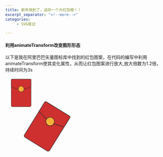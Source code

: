 ```yaml
---
title: 新年快到了，送你一个大红包嗷！！
excerpt_separator: "<!--more-->"
categories: 
     - SVG笔记

---
```



#### 利用animateTransform改变图形形态
<!--more-->
以下是我在阿里巴巴矢量图标库中找到的红包图案，在代码的编写中利用animateTransform使其变化属性，从而让红包图案进行放大,放大倍数为1.2倍，持续时间为3s

<div>
<svg t="1610363986691" class="icon" viewBox="0 0 1024 1024" version="1.1" xmlns="http://www.w3.org/2000/svg" p-id="1234" width="100px" height="100px" >
	<path d="M792.7 960.2H232.6c-22.1 0-40-17.9-40-40v-816c0-22.1 17.9-40 40-40h560.1c22.1 0 40 17.9 40 40v816c0 22.1-17.9 40-40 40z" fill="#CE302F" p-id="1235">
		</path>
	<path d="M792.7 965.2H232.6c-24.8 0-45-20.2-45-45v-816c0-24.8 20.2-45 45-45h560.1c24.8 0 45 20.2 45 45v816c0 24.8-20.2 45-45 45z m-560.1-896c-19.3 0-35 15.7-35 35v816c0 19.3 15.7 35 35 35h560.1c19.3 0 35-15.7 35-35v-816c0-19.3-15.7-35-35-35H232.6z" fill="#333333" p-id="1236">
	    </path>
	<path d="M827.1 336.5S640 403.9 511.9 404.1c-125.7 0.2-313.3-67.6-313.3-67.6V87c0-12.6 9.4-22.7 21-22.7h586.5c11.6 0 21 10.2 21 22.7v249.5z" fill="#C12727" p-id="1237">
	   </path>
	<path d="M832.7 320.2s-190.6 63.4-321.1 63.6c-128 0.2-319.1-63.6-319.1-63.6V85.6c0-11.8 9.6-21.4 21.4-21.4h597.4c11.8 0 21.4 9.6 21.4 21.4v234.6z" fill="#CE302F" p-id="1238">
	   </path>
	<path d="M511 388.8c-127.3 0-318.1-63.2-320-63.8l-3.4-1.1V85.6c0-14.5 11.8-26.4 26.4-26.4h597.4c14.5 0 26.4 11.8 26.4 26.4v238.2l-3.4 1.1c-1.9 0.6-192.8 63.6-322.6 63.8-0.3 0.1-0.6 0.1-0.8 0.1z m-313.4-72.2c26.2 8.5 197.1 62.2 313.4 62.2h0.6c118.7-0.2 289.8-53.7 316.1-62.2v-231c0-9-7.3-16.4-16.4-16.4H214c-9 0-16.4 7.3-16.4 16.4v231z" fill="#333333" p-id="1239">
	    </path>
	<path d="M512.7 394.8m-97.1 0a97.1 97.1 0 1 0 194.2 0 97.1 97.1 0 1 0-194.2 0Z" fill="#C12727" p-id="1240">
		</path>
	<path d="M512.7 383.8m-90.7 0a90.7 90.7 0 1 0 181.4 0 90.7 90.7 0 1 0-181.4 0Z" fill="#F8B739" p-id="1241">
		</path>
	<path d="M512.7 479.5c-52.8 0-95.7-42.9-95.7-95.7s42.9-95.7 95.7-95.7c52.8 0 95.7 42.9 95.7 95.7s-43 95.7-95.7 95.7z m0-181.4c-47.2 0-85.7 38.4-85.7 85.7s38.4 85.7 85.7 85.7c47.2 0 85.7-38.4 85.7-85.7s-38.5-85.7-85.7-85.7z" fill="#333333" p-id="1242">
		</path>
	<path d="M512.7 372.8m-74.3 0a74.3 74.3 0 1 0 148.6 0 74.3 74.3 0 1 0-148.6 0Z" fill="#F7B034" p-id="1243">
		</path>
</svg>
</div>

<div>
<svg t="1610363986691" class="icon" viewBox="0 0 1024 1024" version="1.1" xmlns="http://www.w3.org/2000/svg" p-id="1234" width="150px" height="150px">
	<path d="M792.7 960.2H232.6c-22.1 0-40-17.9-40-40v-816c0-22.1 17.9-40 40-40h560.1c22.1 0 40 17.9 40 40v816c0 22.1-17.9 40-40 40z" fill="#CE302F" p-id="1235">
		</path>
	<path d="M792.7 965.2H232.6c-24.8 0-45-20.2-45-45v-816c0-24.8 20.2-45 45-45h560.1c24.8 0 45 20.2 45 45v816c0 24.8-20.2 45-45 45z m-560.1-896c-19.3 0-35 15.7-35 35v816c0 19.3 15.7 35 35 35h560.1c19.3 0 35-15.7 35-35v-816c0-19.3-15.7-35-35-35H232.6z" fill="#333333" p-id="1236">
	    </path>
	<path d="M827.1 336.5S640 403.9 511.9 404.1c-125.7 0.2-313.3-67.6-313.3-67.6V87c0-12.6 9.4-22.7 21-22.7h586.5c11.6 0 21 10.2 21 22.7v249.5z" fill="#C12727" p-id="1237">
	   </path>
	<path d="M832.7 320.2s-190.6 63.4-321.1 63.6c-128 0.2-319.1-63.6-319.1-63.6V85.6c0-11.8 9.6-21.4 21.4-21.4h597.4c11.8 0 21.4 9.6 21.4 21.4v234.6z" fill="#CE302F" p-id="1238">
	   </path>
	<path d="M511 388.8c-127.3 0-318.1-63.2-320-63.8l-3.4-1.1V85.6c0-14.5 11.8-26.4 26.4-26.4h597.4c14.5 0 26.4 11.8 26.4 26.4v238.2l-3.4 1.1c-1.9 0.6-192.8 63.6-322.6 63.8-0.3 0.1-0.6 0.1-0.8 0.1z m-313.4-72.2c26.2 8.5 197.1 62.2 313.4 62.2h0.6c118.7-0.2 289.8-53.7 316.1-62.2v-231c0-9-7.3-16.4-16.4-16.4H214c-9 0-16.4 7.3-16.4 16.4v231z" fill="#333333" p-id="1239">
	    </path>
	<path d="M512.7 394.8m-97.1 0a97.1 97.1 0 1 0 194.2 0 97.1 97.1 0 1 0-194.2 0Z" fill="#C12727" p-id="1240">
		</path>
	<path d="M512.7 383.8m-90.7 0a90.7 90.7 0 1 0 181.4 0 90.7 90.7 0 1 0-181.4 0Z" fill="#F8B739" p-id="1241">
		</path>
	<path d="M512.7 479.5c-52.8 0-95.7-42.9-95.7-95.7s42.9-95.7 95.7-95.7c52.8 0 95.7 42.9 95.7 95.7s-43 95.7-95.7 95.7z m0-181.4c-47.2 0-85.7 38.4-85.7 85.7s38.4 85.7 85.7 85.7c47.2 0 85.7-38.4 85.7-85.7s-38.5-85.7-85.7-85.7z" fill="#333333" p-id="1242">
		</path>
	<path d="M512.7 372.8m-74.3 0a74.3 74.3 0 1 0 148.6 0 74.3 74.3 0 1 0-148.6 0Z" fill="#F7B034" p-id="1243">
		</path>
		<animateTransform
            attributeName="transform"
            begin="0s"
            dur="20s"
            type="rotate"
            from="30 60 90"
            to="310 240 170"
            repeatCount="indefinite"
        />
</svg>

</div>